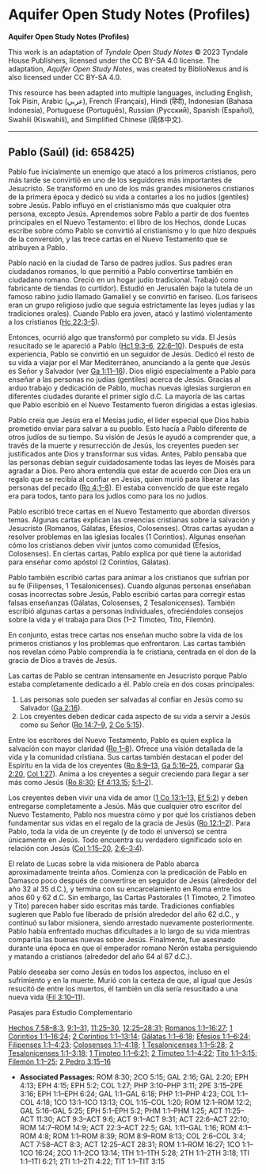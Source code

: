 # Aquifer Open Study Notes (Profiles)

**Aquifer Open Study Notes (Profiles)**

This work is an adaptation of *Tyndale Open Study Notes* © 2023 Tyndale House Publishers, licensed under the CC BY\-SA 4\.0 license. The adaptation, *Aquifer Open Study Notes*, was created by BiblioNexus and is also licensed under CC BY\-SA 4\.0\.

This resource has been adapted into multiple languages, including English, Tok Pisin, Arabic (عربي), French (Français), Hindi (हिंदी), Indonesian (Bahasa Indonesia), Portuguese (Português), Russian (Русский), Spanish (Español), Swahili (Kiswahili), and Simplified Chinese (简体中文).



--------------------------------

## Pablo (Saúl) (id: 658425)

Pablo fue inicialmente un enemigo que atacó a los primeros cristianos, pero más tarde se convirtió en uno de los seguidores más importantes de Jesucristo. Se transformó en uno de los más grandes misioneros cristianos de la primera época y dedicó su vida a contarles a los no judíos (gentiles) sobre Jesús. Pablo influyó en el cristianismo más que cualquier otra persona, excepto Jesús. Aprendemos sobre Pablo a partir de dos fuentes principales en el Nuevo Testamento: el libro de los Hechos, donde Lucas escribe sobre cómo Pablo se convirtió al cristianismo y lo que hizo después de la conversión, y las trece cartas en el Nuevo Testamento que se atribuyen a Pablo.

Pablo nació en la ciudad de Tarso de padres judíos. Sus padres eran ciudadanos romanos, lo que permitió a Pablo convertirse también en ciudadano romano. Creció en un hogar judío tradicional. Trabajó como fabricante de tiendas (o curtidor). Estudió en Jerusalén bajo la tutela de un famoso rabino judío llamado Gamaliel y se convirtió en fariseo. (Los fariseos eran un grupo religioso judío que seguía estrictamente las leyes judías y las tradiciones orales). Cuando Pablo era joven, atacó y lastimó violentamente a los cristianos ([Hc 22:3–5](https://ref.ly/Acts22:3-Acts22:5)).

Entonces, ocurrió algo que transformó por completo su vida. El Jesús resucitado se le apareció a Pablo ([Hc1 9:3–6,](https://ref.ly/Acts9:3-Acts9:6) [22:6–10](https://ref.ly/Acts22:6-Acts22:10)). Después de esta experiencia, Pablo se convirtió en un seguidor de Jesús. Dedicó el resto de su vida a viajar por el Mar Mediterráneo, anunciando a la gente que Jesús es Señor y Salvador (ver [Ga 1:11–16](https://ref.ly/Gal1:11-Gal1:16)). Dios eligió especialmente a Pablo para enseñar a las personas no judías (gentiles) acerca de Jesús. Gracias al arduo trabajo y dedicación de Pablo, muchas nuevas iglesias surgieron en diferentes ciudades durante el primer siglo d.C. La mayoría de las cartas que Pablo escribió en el Nuevo Testamento fueron dirigidas a estas iglesias.

Pablo creía que Jesús era el Mesías judío, el líder especial que Dios había prometido enviar para salvar a su pueblo. Esto hacía a Pablo diferente de otros judíos de su tiempo. Su visión de Jesús le ayudó a comprender que, a través de la muerte y resurrección de Jesús, los creyentes pueden ser justificados ante Dios y transformar sus vidas. Antes, Pablo pensaba que las personas debían seguir cuidadosamente todas las leyes de Moisés para agradar a Dios. Pero ahora entendía que estar de acuerdo con Dios era un regalo que se recibía al confiar en Jesús, quien murió para liberar a las personas del pecado ([Ro 4:1–8](https://ref.ly/Rom4:1-Rom4:8)). El estaba convencido de que este regalo era para todos, tanto para los judíos como para los no judíos.

Pablo escribió trece cartas en el Nuevo Testamento que abordan diversos temas. Algunas cartas explican las creencias cristianas sobre la salvación y Jesucristo (Romanos, Gálatas, Efesios, Colosenses). Otras cartas ayudan a resolver problemas en las iglesias locales (1 Corintios). Algunas enseñan cómo los cristianos deben vivir juntos como comunidad (Efesios, Colosenses). En ciertas cartas, Pablo explica por qué tiene la autoridad para enseñar como apóstol (2 Corintios, Gálatas).

Pablo también escribió cartas para animar a los cristianos que sufrían por su fe (Filipenses, 1 Tesalonicenses). Cuando algunas personas enseñaban cosas incorrectas sobre Jesús, Pablo escribió cartas para corregir estas falsas enseñanzas (Gálatas, Colosenses, 2 Tesalonicenses). También escribió algunas cartas a personas individuales, ofreciéndoles consejos sobre la vida y el trabajo para Dios (1–2 Timoteo, Tito, Filemón).

En conjunto, estas trece cartas nos enseñan mucho sobre la vida de los primeros cristianos y los problemas que enfrentaron. Las cartas también nos revelan cómo Pablo comprendía la fe cristiana, centrada en el don de la gracia de Dios a través de Jesús.

Las cartas de Pablo se centran intensamente en Jesucristo porque Pablo estaba completamente dedicado a él. Pablo creía en dos cosas principales:

1. Las personas solo pueden ser salvadas al confiar en Jesús como su Salvador ([Ga 2:16](https://ref.ly/Gal2:16)).
2. Los creyentes deben dedicar cada aspecto de su vida a servir a Jesús como su Señor ([Ro 14:7–9,](https://ref.ly/Rom14:7-Rom14:9) [2 Co 5:15](https://ref.ly/2Cor5:15)).

Entre los escritores del Nuevo Testamento, Pablo es quien explica la salvación con mayor claridad ([Ro 1–8](https://ref.ly/Rom1:1-Rom8:39)). Ofrece una visión detallada de la vida y la comunidad cristiana. Sus cartas también destacan el poder del Espíritu en la vida de los creyentes ([Ro 8:9–13,](https://ref.ly/Rom8:9-Rom8:13) [Ga 5:16–25,](https://ref.ly/Gal5:16-Gal5:25) comparar [Ga 2:20,](https://ref.ly/Gal2:20) [Col 1:27](https://ref.ly/Col1:27)). Anima a los creyentes a seguir creciendo para llegar a ser más como Jesús ([Ro 8:30;](https://ref.ly/Rom8:30) [Ef 4:13](https://ref.ly/Eph4:13),[15](https://ref.ly/Eph4:15); [5:1–2](https://ref.ly/Eph5:1-Eph5:2)).

Los creyentes deben vivir una vida de amor ([1 Co 13:1–13,](https://ref.ly/1Cor13:1-1Cor13:13) [Ef 5:2](https://ref.ly/Eph5:2)) y deben entregarse completamente a Jesús. Más que cualquier otro escritor del Nuevo Testamento, Pablo nos muestra cómo y por qué los cristianos deben fundamentar sus vidas en el regalo de la gracia de Jesús ([Ro 12:1–2](https://ref.ly/Rom12:1-Rom12:2)). Para Pablo, toda la vida de un creyente (y de todo el universo) se centra únicamente en Jesús. Todo encuentra su verdadero significado solo en relación con Jesús ([Col 1:15–20,](https://ref.ly/Col1:15-Col1:20) [2:6–3:4](https://ref.ly/Col2:6-Col3:4)).

El relato de Lucas sobre la vida misionera de Pablo abarca aproximadamente treinta años. Comienza con la predicación de Pablo en Damasco poco después de convertirse en seguidor de Jesús (alrededor del año 32 al 35 d.C.), y termina con su encarcelamiento en Roma entre los años 60 y 62 d.C. Sin embargo, las Cartas Pastorales (1 Timoteo, 2 Timoteo y Tito) parecen haber sido escritas más tarde. Tradiciones confiables sugieren que Pablo fue liberado de prisión alrededor del año 62 d.C., y continuó su labor misionera, siendo arrestado nuevamente posteriormente. Pablo había enfrentado muchas dificultades a lo largo de su vida mientras compartía las buenas nuevas sobre Jesús. Finalmente, fue asesinado durante una época en que el emperador romano Nerón estaba persiguiendo y matando a cristianos (alrededor del año 64 al 67 d.C.).

Pablo deseaba ser como Jesús en todos los aspectos, incluso en el sufrimiento y en la muerte. Murió con la certeza de que, al igual que Jesús resucitó de entre los muertos, él también un día sería resucitado a una nueva vida ([Fil 3:10–11](https://ref.ly/Phil3:10-Phil3:11)).

Pasajes para Estudio Complementario

[Hechos 7:58–8:3,](https://ref.ly/Acts7:58-Acts8:3) [9:1–31,](https://ref.ly/Acts9:1-Acts9:31) [11:25–30,](https://ref.ly/Acts11:25-Acts11:30) [12:25–28:31;](https://ref.ly/Acts12:25-Acts28:31) [Romanos 1:1–16:27;](https://ref.ly/Rom1:1-Rom16:27) [1 Corintios 1:1–16:24;](https://ref.ly/1Cor1:1-1Cor16:24) [2 Corintios 1:1–13:14;](https://ref.ly/2Cor1:1-2Cor13:14) [Gálatas 1:1–6:18;](https://ref.ly/Gal1:1-Gal6:18) [Efesios 1:1–6:24;](https://ref.ly/Eph1:1-Eph6:24) [Filipenses 1:1–4:23;](https://ref.ly/Phil1:1-Phil4:23) [Colosenses 1:1–4:18;](https://ref.ly/Col1:1-Col4:18) [1 Tesalonicenses 1:1–5:28;](https://ref.ly/1Thess1:1-1Thess5:28) [2 Tesalonicenses 1:1–3:18;](https://ref.ly/2Thess1:1-2Thess3:18) [1 Timoteo 1:1–6:21;](https://ref.ly/1Tim1:1-1Tim6:21) [2 Timoteo 1:1–4:22;](https://ref.ly/2Tim1:1-2Tim4:22) [Tito 1:1–3:15;](https://ref.ly/Titus1:1-Titus3:15) [Filemón 1:1–25;](https://ref.ly/Phlm1:1-Phlm1:25) [2 Pedro 3:15–16](https://ref.ly/2Pet3:15-2Pet3:16)

* **Associated Passages:** ROM 8:30; 2CO 5:15; GAL 2:16; GAL 2:20; EPH 4:13; EPH 4:15; EPH 5:2; COL 1:27; PHP 3:10–PHP 3:11; 2PE 3:15–2PE 3:16; EPH 1:1–EPH 6:24; GAL 1:1–GAL 6:18; PHP 1:1–PHP 4:23; COL 1:1–COL 4:18; 1CO 13:1–1CO 13:13; COL 1:15–COL 1:20; ROM 12:1–ROM 12:2; GAL 5:16–GAL 5:25; EPH 5:1–EPH 5:2; PHM 1:1–PHM 1:25; ACT 11:25–ACT 11:30; ACT 9:3–ACT 9:6; ACT 9:1–ACT 9:31; ACT 22:6–ACT 22:10; ROM 14:7–ROM 14:9; ACT 22:3–ACT 22:5; GAL 1:11–GAL 1:16; ROM 4:1–ROM 4:8; ROM 1:1–ROM 8:39; ROM 8:9–ROM 8:13; COL 2:6–COL 3:4; ACT 7:58–ACT 8:3; ACT 12:25–ACT 28:31; ROM 1:1–ROM 16:27; 1CO 1:1–1CO 16:24; 2CO 1:1–2CO 13:14; 1TH 1:1–1TH 5:28; 2TH 1:1–2TH 3:18; 1TI 1:1–1TI 6:21; 2TI 1:1–2TI 4:22; TIT 1:1–TIT 3:15


